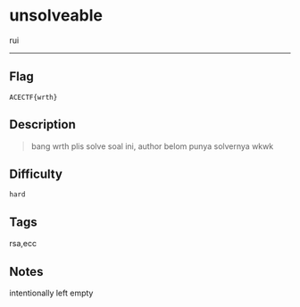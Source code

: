 # unsolveable

rui

---

## Flag

```
ACECTF{wrth}
```

## Description
> bang wrth plis solve soal ini, author belom punya solvernya wkwk

## Difficulty
`hard`

## Tags
rsa,ecc

## Notes
intentionally left empty
